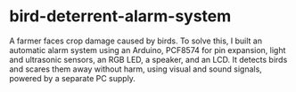 # bird-deterrent-alarm-system
A farmer faces crop damage caused by birds. To solve this, I built an automatic alarm system using an Arduino, PCF8574 for pin expansion, light and ultrasonic sensors, an RGB LED, a speaker, and an LCD. It detects birds and scares them away without harm, using visual and sound signals, powered by a separate PC supply.

